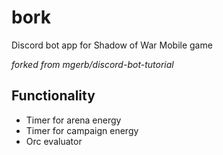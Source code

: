 # bork

Discord bot app for Shadow of War Mobile game

*forked from mgerb/discord-bot-tutorial*

## Functionality
* Timer for arena energy
* Timer for campaign energy
* Orc evaluator
